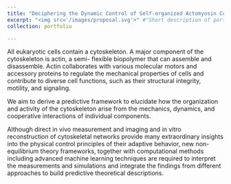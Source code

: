```yaml
---
title: "Deciphering the Dynamic Control of Self-organized Actomyosin Contractility and Mechanosensitivity in the Actin Cytoskeleton"
excerpt: "<img src='/images/proposal.svg'>" #"Short description of portfolio item number 1<br/><img src='/images/proposal.svg'>"
collection: portfolio

---
```


All eukaryotic cells contain a cytoskeleton. A major component of the cytoskeleton is actin, a semi-
flexible biopolymer that can assemble and disassemble. Actin collaborates with various molecular motors
and accessory proteins to regulate the mechanical properties of cells and contribute to diverse cell functions, such as their structural integrity, motility, and signaling. 

We aim to derive a predictive framework
to elucidate how the organization and activity of the cytoskeleton arise from the mechanics, dynamics,
and cooperative interactions of individual components. 

Although direct in vivo measurement and imaging
and in vitro reconstruction of cytoskeletal networks provide many extraordinary insights into the physical control principles of their adaptive behavior, new non-equilibrium theory frameworks, together
with computational methods including advanced machine learning techniques are required to
interpret the measurements and simulations and integrate the findings from different approaches to build
predictive theoretical descriptions.

